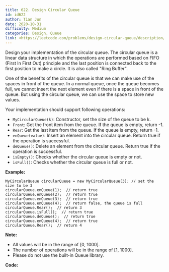 ```yaml
---
title: 622. Design Circular Queue
id: id622
author: Tian Jun
date: 2020-10-31
difficulty: Medium
categories: Design, Queue
link: <https://leetcode.com/problems/design-circular-queue/description/>
---
```


Design your implementation of the circular queue. The circular queue is a
linear data structure in which the operations are performed based on FIFO
(First In First Out) principle and the last position is connected back to the
first position to make a circle. It is also called "Ring Buffer".

One of the benefits of the circular queue is that we can make use of the
spaces in front of the queue. In a normal queue, once the queue becomes full,
we cannot insert the next element even if there is a space in front of the
queue. But using the circular queue, we can use the space to store new values.

Your implementation should support following operations:

  * `MyCircularQueue(k)`: Constructor, set the size of the queue to be k.
  * `Front`: Get the front item from the queue. If the queue is empty, return -1.
  * `Rear`: Get the last item from the queue. If the queue is empty, return -1.
  * `enQueue(value)`: Insert an element into the circular queue. Return true if the operation is successful.
  * `deQueue()`: Delete an element from the circular queue. Return true if the operation is successful.
  * `isEmpty()`: Checks whether the circular queue is empty or not.
  * `isFull()`: Checks whether the circular queue is full or not.



**Example:**
            MyCircularQueue circularQueue = new MyCircularQueue(3); // set the size to be 3    circularQueue.enQueue(1);  // return true    circularQueue.enQueue(2);  // return true    circularQueue.enQueue(3);  // return true    circularQueue.enQueue(4);  // return false, the queue is full    circularQueue.Rear();  // return 3    circularQueue.isFull();  // return true    circularQueue.deQueue();  // return true    circularQueue.enQueue(4);  // return true    circularQueue.Rear();  // return 4    



**Note:**

  * All values will be in the range of [0, 1000].
  * The number of operations will be in the range of [1, 1000].
  * Please do not use the built-in Queue library.


**Code:**
